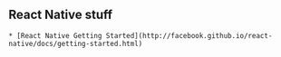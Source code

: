 ## React Native stuff

    * [React Native Getting Started](http://facebook.github.io/react-native/docs/getting-started.html)